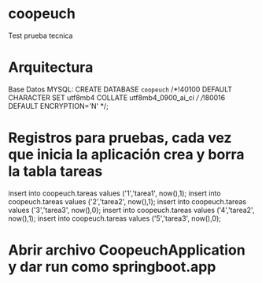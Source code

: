 # coopeuch
Test prueba tecnica

# Arquitectura
Base Datos MYSQL:
CREATE DATABASE `coopeuch` /*!40100 DEFAULT CHARACTER SET utf8mb4 COLLATE utf8mb4_0900_ai_ci */ /*!80016 DEFAULT ENCRYPTION='N' */;

# Registros para pruebas, cada vez que inicia la aplicación crea y borra la tabla tareas
insert into coopeuch.tareas values ('1','tarea1', now(),1);
insert into coopeuch.tareas values ('2','tarea2', now(),1);
insert into coopeuch.tareas values ('3','tarea3', now(),0);
insert into coopeuch.tareas values ('4','tarea2', now(),1);
insert into coopeuch.tareas values ('5','tarea3', now(),0);

# Abrir archivo CoopeuchApplication y dar run como springboot.app 
